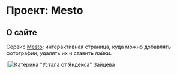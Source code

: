 # Проект: Mesto

## О сайте

Сервис [Mesto]([https://g28xyz.github.io/mesto/](https://zaytskaterina.github.io/mesto/) "Ссылка на сайт"): интерактивная страница, куда можно добавлять фотографии, удалять их и ставить лайки.


[![Катерина "Устала от Яндекса" Зайцева](https://zaytskaterina.github.io/mesto/)
